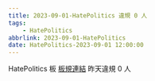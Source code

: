 ```yaml
---
title: 2023-09-01-HatePolitics 違規 0 人
tags:
    - HatePolitics
abbrlink: 2023-09-01-HatePolitics
date: HatePolitics-2023-09-01 12:00:00
---
```

HatePolitics 板 [板規連結](https://www.ptt.cc/bbs/HatePolitics/M.1617115262.A.D60.html)
昨天違規 0 人
